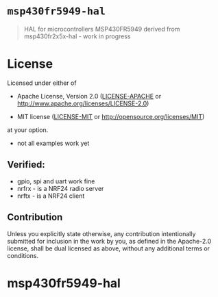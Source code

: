 # `msp430fr5949-hal`

> HAL for microcontrollers MSP430FR5949
> derived from msp430fr2x5x-hal - 
> work in progress

# License

Licensed under either of

- Apache License, Version 2.0 ([LICENSE-APACHE](LICENSE-APACHE) or
  http://www.apache.org/licenses/LICENSE-2.0)

- MIT license ([LICENSE-MIT](LICENSE-MIT) or http://opensource.org/licenses/MIT)

at your option.

- not all examples work yet

## Verified:
- gpio, spi and uart work fine
- nrfrx - is a NRF24 radio server
- nrftx - is a NRF24 client

## Contribution

Unless you explicitly state otherwise, any contribution intentionally submitted
for inclusion in the work by you, as defined in the Apache-2.0 license, shall be
dual licensed as above, without any additional terms or conditions.
# msp430fr5949-hal
